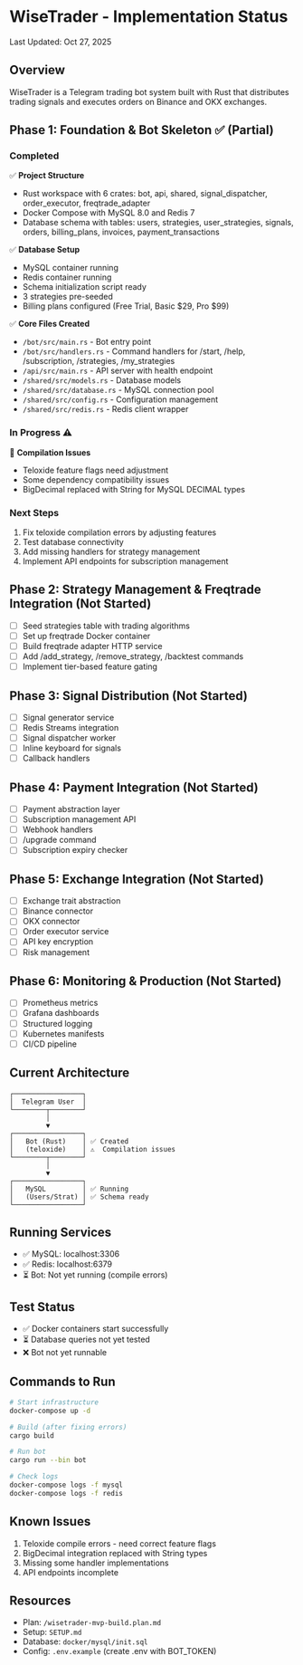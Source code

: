 # WiseTrader - Implementation Status

Last Updated: Oct 27, 2025

## Overview

WiseTrader is a Telegram trading bot system built with Rust that distributes trading signals and executes orders on Binance and OKX exchanges.

## Phase 1: Foundation & Bot Skeleton ✅ (Partial)

### Completed

✅ **Project Structure**
- Rust workspace with 6 crates: bot, api, shared, signal_dispatcher, order_executor, freqtrade_adapter
- Docker Compose with MySQL 8.0 and Redis 7
- Database schema with tables: users, strategies, user_strategies, signals, orders, billing_plans, invoices, payment_transactions

✅ **Database Setup**
- MySQL container running
- Redis container running  
- Schema initialization script ready
- 3 strategies pre-seeded
- Billing plans configured (Free Trial, Basic $29, Pro $99)

✅ **Core Files Created**
- `/bot/src/main.rs` - Bot entry point
- `/bot/src/handlers.rs` - Command handlers for /start, /help, /subscription, /strategies, /my_strategies
- `/api/src/main.rs` - API server with health endpoint
- `/shared/src/models.rs` - Database models
- `/shared/src/database.rs` - MySQL connection pool
- `/shared/src/config.rs` - Configuration management
- `/shared/src/redis.rs` - Redis client wrapper

### In Progress ⚠️

🔄 **Compilation Issues**
- Teloxide feature flags need adjustment
- Some dependency compatibility issues
- BigDecimal replaced with String for MySQL DECIMAL types

### Next Steps

1. Fix teloxide compilation errors by adjusting features
2. Test database connectivity
3. Add missing handlers for strategy management
4. Implement API endpoints for subscription management

## Phase 2: Strategy Management & Freqtrade Integration (Not Started)

- [ ] Seed strategies table with trading algorithms
- [ ] Set up freqtrade Docker container
- [ ] Build freqtrade adapter HTTP service
- [ ] Add /add_strategy, /remove_strategy, /backtest commands
- [ ] Implement tier-based feature gating

## Phase 3: Signal Distribution (Not Started)

- [ ] Signal generator service
- [ ] Redis Streams integration
- [ ] Signal dispatcher worker
- [ ] Inline keyboard for signals
- [ ] Callback handlers

## Phase 4: Payment Integration (Not Started)

- [ ] Payment abstraction layer
- [ ] Subscription management API
- [ ] Webhook handlers
- [ ] /upgrade command
- [ ] Subscription expiry checker

## Phase 5: Exchange Integration (Not Started)

- [ ] Exchange trait abstraction
- [ ] Binance connector
- [ ] OKX connector
- [ ] Order executor service
- [ ] API key encryption
- [ ] Risk management

## Phase 6: Monitoring & Production (Not Started)

- [ ] Prometheus metrics
- [ ] Grafana dashboards
- [ ] Structured logging
- [ ] Kubernetes manifests
- [ ] CI/CD pipeline

## Current Architecture

```
┌─────────────────┐
│  Telegram User  │
└────────┬────────┘
         │
         ▼
┌─────────────────┐
│   Bot (Rust)    │ ✅ Created
│   (teloxide)    │ ⚠️  Compilation issues
└────────┬────────┘
         │
         ▼
┌─────────────────┐
│   MySQL         │ ✅ Running
│   (Users/Strat) │ ✅ Schema ready
└─────────────────┘
```

## Running Services

- ✅ MySQL: localhost:3306
- ✅ Redis: localhost:6379
- ⏳ Bot: Not yet running (compile errors)

## Test Status

- ✅ Docker containers start successfully
- ⏳ Database queries not yet tested
- ❌ Bot not yet runnable

## Commands to Run

```bash
# Start infrastructure
docker-compose up -d

# Build (after fixing errors)
cargo build

# Run bot
cargo run --bin bot

# Check logs
docker-compose logs -f mysql
docker-compose logs -f redis
```

## Known Issues

1. Teloxide compile errors - need correct feature flags
2. BigDecimal integration replaced with String types
3. Missing some handler implementations
4. API endpoints incomplete

## Resources

- Plan: `/wisetrader-mvp-build.plan.md`
- Setup: `SETUP.md`
- Database: `docker/mysql/init.sql`
- Config: `.env.example` (create .env with BOT_TOKEN)

